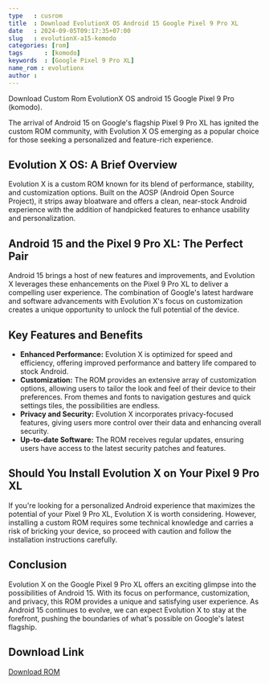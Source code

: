 ```yaml
---
type   : cusrom
title  : Download EvolutionX OS Android 15 Google Pixel 9 Pro XL
date   : 2024-09-05T09:17:35+07:00
slug   : evolutionX-a15-komodo
categories: [rom]
tags      : [komodo]
keywords  : [Google Pixel 9 Pro XL]
name_rom : evolutionx
author : 
---
```


Download Custom Rom EvolutionX OS android 15 Google Pixel 9 Pro (komodo).

The arrival of Android 15 on Google's flagship Pixel 9 Pro XL has ignited the custom ROM community, with Evolution X OS emerging as a popular choice for those seeking a personalized and feature-rich experience. 

## Evolution X OS: A Brief Overview

Evolution X is a custom ROM known for its blend of performance, stability, and customization options. Built on the AOSP (Android Open Source Project), it strips away bloatware and offers a clean, near-stock Android experience with the addition of handpicked features to enhance usability and personalization.

## Android 15 and the Pixel 9 Pro XL: The Perfect Pair

Android 15 brings a host of new features and improvements, and Evolution X leverages these enhancements on the Pixel 9 Pro XL to deliver a compelling user experience. The combination of Google's latest hardware and software advancements with Evolution X's focus on customization creates a unique opportunity to unlock the full potential of the device.

## Key Features and Benefits

* **Enhanced Performance:** Evolution X is optimized for speed and efficiency, offering improved performance and battery life compared to stock Android. 
* **Customization:** The ROM provides an extensive array of customization options, allowing users to tailor the look and feel of their device to their preferences. From themes and fonts to navigation gestures and quick settings tiles, the possibilities are endless.
* **Privacy and Security:** Evolution X incorporates privacy-focused features, giving users more control over their data and enhancing overall security. 
* **Up-to-date Software:** The ROM receives regular updates, ensuring users have access to the latest security patches and features.

## Should You Install Evolution X on Your Pixel 9 Pro XL

If you're looking for a personalized Android experience that maximizes the potential of your Pixel 9 Pro XL, Evolution X is worth considering. However, installing a custom ROM requires some technical knowledge and carries a risk of bricking your device, so proceed with caution and follow the installation instructions carefully. 

## Conclusion

Evolution X on the Google Pixel 9 Pro XL offers an exciting glimpse into the possibilities of Android 15. With its focus on performance, customization, and privacy, this ROM provides a unique and satisfying user experience. As Android 15 continues to evolve, we can expect Evolution X to stay at the forefront, pushing the boundaries of what's possible on Google's latest flagship. 


## Download Link
[Download ROM](/)
